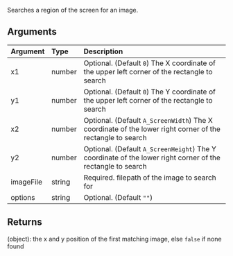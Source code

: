 Searches a region of the screen for an image.


## Arguments

| Argument       | Type         | Description  |
| :------------- | :----------- | :----------- |
| x1            | number       | Optional. (Default `0`) The X coordinate of the upper left corner of the rectangle to search |
| y1            | number       | Optional. (Default `0`) The Y coordinate of the upper left corner of the rectangle to search |
| x2            | number       | Optional. (Default `A_ScreenWidth`) The X coordinate of the lower right corner of the rectangle to search|
| y2            | number       | Optional. (Default `A_ScreenHeight`) The Y coordinate of the lower right corner of the rectangle to search|
| imageFile     | string       | Required. filepath of the image to search for|
| options       | string       | Optional. (Default `""`) |


## Returns
(object):	the x and y position of the first matching image, else `false` if none found
